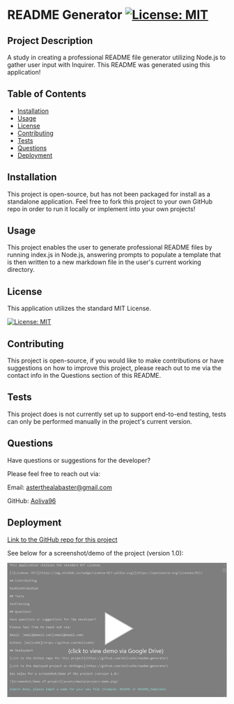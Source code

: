 # README Generator [![License: MIT](https://img.shields.io/badge/License-MIT-yellow.svg)](https://opensource.org/licenses/MIT)

## Project Description

A study in creating a professional README file generator utilizing Node.js to gather user input with Inquirer. This README was generated using this application!

## Table of Contents

- [Installation](#installation)
- [Usage](#usage)
- [License](#license)
- [Contributing](#contributing)
- [Tests](#tests)
- [Questions](#questions)
- [Deployment](#deployment)

## Installation

This project is open-source, but has not been packaged for install as a standalone application. Feel free to fork this project to your own GitHub repo in order to run it locally or implement into your own projects!

## Usage

This project enables the user to generate professional README files by running index.js in Node.js, answering prompts to populate a template that is then written to a new markdown file in the user's current working directory.

## License

This application utilizes the standard MIT License.

[![License: MIT](https://img.shields.io/badge/License-MIT-yellow.svg)](https://opensource.org/licenses/MIT)

## Contributing

This project is open-source, if you would like to make contributions or have suggestions on how to improve this project, please reach out to me via the contact info in the Questions section of this README.

## Tests

This project does is not currently set up to support end-to-end testing, tests can only be performed manually in the project's current version.

## Questions

Have questions or suggestions for the developer?

Please feel free to reach out via:

Email: [asterthealabaster@gmail.com](asterthealabaster@gmail.com)

GitHub: [Aoliva96](https://github.com/Aoliva96)

## Deployment

[Link to the GitHub repo for this project](https://github.com/Aoliva96/readme-generator)

See below for a screenshot/demo of the project (version 1.0):

[![Screenshot/demo of project](./assets/media/project-demo.png)](https://app.screencastify.com/v3/watch/y52Kip27IpknG328i0jW)
